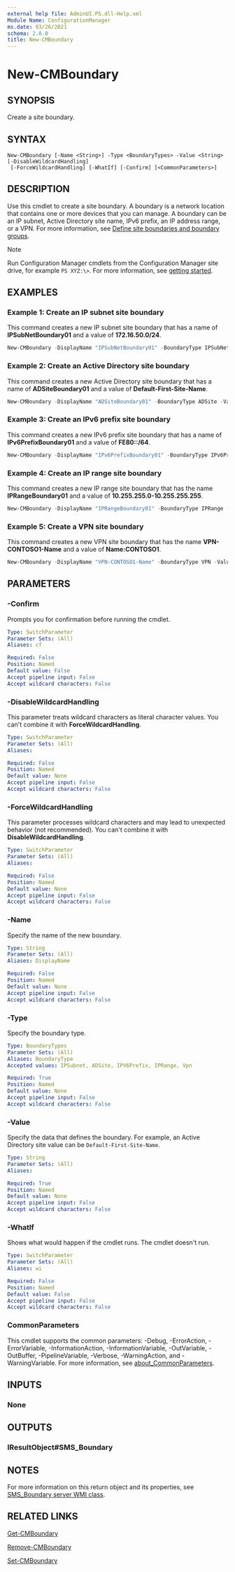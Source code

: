 ```yaml
---
external help file: AdminUI.PS.dll-Help.xml
Module Name: ConfigurationManager
ms.date: 03/26/2021
schema: 2.0.0
title: New-CMBoundary
---
```


# New-CMBoundary

## SYNOPSIS

Create a site boundary.

## SYNTAX

```
New-CMBoundary [-Name <String>] -Type <BoundaryTypes> -Value <String> [-DisableWildcardHandling]
 [-ForceWildcardHandling] [-WhatIf] [-Confirm] [<CommonParameters>]
```

## DESCRIPTION

Use this cmdlet to create a site boundary. A boundary is a network location that contains one or more devices that you can manage. A boundary can be an IP subnet, Active Directory site name, IPv6 prefix, an IP address range, or a VPN. For more information, see [Define site boundaries and boundary groups](/mem/configmgr/core/servers/deploy/configure/define-site-boundaries-and-boundary-groups).

> [!NOTE]
> Run Configuration Manager cmdlets from the Configuration Manager site drive, for example `PS XYZ:\>`. For more information, see [getting started](/powershell/sccm/overview).

## EXAMPLES

### Example 1: Create an IP subnet site boundary

This command creates a new IP subnet site boundary that has a name of **IPSubNetBoundary01** and a value of **172.16.50.0/24**.

```powershell
New-CMBoundary -DisplayName "IPSubNetBoundary01" -BoundaryType IPSubNet -Value "172.16.50.0/24"
```

### Example 2: Create an Active Directory site boundary

This command creates a new Active Directory site boundary that has a name of **ADSiteBoundary01** and a value of **Default-First-Site-Name**.

```powershell
New-CMBoundary -DisplayName "ADSiteBoundary01" -BoundaryType ADSite -Value "Default-First-Site-Name"
```

### Example 3: Create an IPv6 prefix site boundary

This command creates a new IPv6 prefix site boundary that has a name of **IPv6PrefixBoundary01** and a value of **FE80::/64**.

```powershell
New-CMBoundary -DisplayName "IPv6PrefixBoundary01" -BoundaryType IPv6Prefix -Value "FE80::/64"
```

### Example 4: Create an IP range site boundary

This command creates a new IP range site boundary that has the name **IPRangeBoundary01** and a value of **10.255.255.0-10.255.255.255**.

```powershell
New-CMBoundary -DisplayName "IPRangeBoundary01" -BoundaryType IPRange -Value "10.255.255.0-10.255.255.255"
```

### Example 5: Create a VPN site boundary

This command creates a new VPN site boundary that has the name **VPN-CONTOSO1-Name** and a value of **Name:CONTOSO1**.

```powershell
New-CMBoundary -DisplayName "VPN-CONTOSO1-Name" -BoundaryType VPN -Value "Name:CONTOSO1"
```

## PARAMETERS

### -Confirm

Prompts you for confirmation before running the cmdlet.

```yaml
Type: SwitchParameter
Parameter Sets: (All)
Aliases: cf

Required: False
Position: Named
Default value: False
Accept pipeline input: False
Accept wildcard characters: False
```

### -DisableWildcardHandling

This parameter treats wildcard characters as literal character values. You can't combine it with **ForceWildcardHandling**.

```yaml
Type: SwitchParameter
Parameter Sets: (All)
Aliases:

Required: False
Position: Named
Default value: None
Accept pipeline input: False
Accept wildcard characters: False
```

### -ForceWildcardHandling

This parameter processes wildcard characters and may lead to unexpected behavior (not recommended). You can't combine it with **DisableWildcardHandling**.

```yaml
Type: SwitchParameter
Parameter Sets: (All)
Aliases:

Required: False
Position: Named
Default value: None
Accept pipeline input: False
Accept wildcard characters: False
```

### -Name

Specify the name of the new boundary.

```yaml
Type: String
Parameter Sets: (All)
Aliases: DisplayName

Required: False
Position: Named
Default value: None
Accept pipeline input: False
Accept wildcard characters: False
```

### -Type

Specify the boundary type.

```yaml
Type: BoundaryTypes
Parameter Sets: (All)
Aliases: BoundaryType
Accepted values: IPSubnet, ADSite, IPV6Prefix, IPRange, Vpn

Required: True
Position: Named
Default value: None
Accept pipeline input: False
Accept wildcard characters: False
```

### -Value

Specify the data that defines the boundary. For example, an Active Directory site value can be `Default-First-Site-Name`.

```yaml
Type: String
Parameter Sets: (All)
Aliases:

Required: True
Position: Named
Default value: None
Accept pipeline input: False
Accept wildcard characters: False
```

### -WhatIf

Shows what would happen if the cmdlet runs. The cmdlet doesn't run.

```yaml
Type: SwitchParameter
Parameter Sets: (All)
Aliases: wi

Required: False
Position: Named
Default value: False
Accept pipeline input: False
Accept wildcard characters: False
```

### CommonParameters
This cmdlet supports the common parameters: -Debug, -ErrorAction, -ErrorVariable, -InformationAction, -InformationVariable, -OutVariable, -OutBuffer, -PipelineVariable, -Verbose, -WarningAction, and -WarningVariable. For more information, see [about_CommonParameters](http://go.microsoft.com/fwlink/?LinkID=113216).

## INPUTS

### None
## OUTPUTS

### IResultObject#SMS_Boundary
## NOTES

For more information on this return object and its properties, see [SMS_Boundary server WMI class](/mem/configmgr/develop/reference/core/servers/configure/sms_boundary-server-wmi-class).

## RELATED LINKS

[Get-CMBoundary](Get-CMBoundary.md)

[Remove-CMBoundary](Remove-CMBoundary.md)

[Set-CMBoundary](Set-CMBoundary.md)

